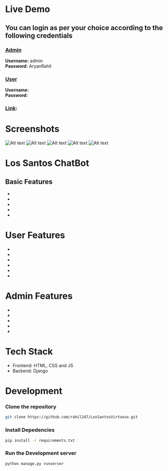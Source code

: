 # Live Demo

<!-- video link -->


## You can login as per your choice according to the following credentials

### <u>Admin</u>

**Username:** admin
<br/>
**Password:** AryanRahil

### <u>User</u>

**Username:**
<br/>
**Password:**

### <u>Link</u>:

<!-- website link -->

# Screenshots

![Alt text](/docs/images/image-4.png)
![Alt text](/docs/images/image.png)
![Alt text](/docs/images/image-2.png)
![Alt text](/docs/images/image-3.png)
![Alt text](/docs/images/image-6.png)

# Los Santos ChatBot

<!-- text here -->

## Basic Features

- 
-
-
-
-

# User Features

-
-
-
-
-
-


# Admin Features

-
-
-
-
-


# Tech Stack

- Frontend: HTML, CSS and JS
- Backend: Django

# Development

### Clone the repository

```bash
git clone https://github.com/rahil247/LosSantosVirtuoso.git
```

### Install Depedencies

```bash
pip install -r requirements.txt
```

### Run the Development server

```bash
python manage.py runserver
```
